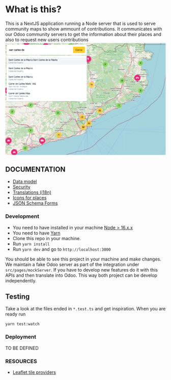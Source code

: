 # What is this?
This is a NextJS application running a Node server that is used to serve community maps to show ammount of contributions.
It communicates with our Odoo community servers to get the information about their places and also to request new users contributions
![Map Image](/public/map.png)

## DOCUMENTATION
- [Data model](/doc/data-model.md)
- [Security](/doc/security.md)
- [Translations (i18n)](/doc/i18n.md)
- [Icons for places](/doc/icons.md)
- [JSON Schema Forms](/doc/json-schema-forms.md)

### Development
- You need to have installed in your machine [Node > 16.x.x](https://nodejs.org/en/)
- You need to have [Yarn](https://yarnpkg.com/)
- Clone this repo in your machine.
- Run `yarn install`
- Run `yarn dev` and go to `http://localhost:3000`

You should be able to see this project in your machine and make changes. We maintain a fake Odoo server as part of
the integration under `src/pages/mockServer`. If you have to develop new features do it with this APIs and then translate into Odoo.
This way both project can be develop independently.

## Testing
Take a look at the files ended in `*.test.ts` and get inspiration. When you are ready run
```
yarn test:watch
```

### Deployment
TO BE DEFINED

### RESOURCES
- [Leaflet tile providers](http://leaflet-extras.github.io/leaflet-providers/preview/index.html)

